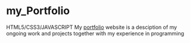 # my_Portfolio
HTML5/CSS3/JAVASCRIPT
My [portfolio](http://kim-tech.bitballoon.com/) website is a desciption of my ongoing work and projects together with my experience in programming 
